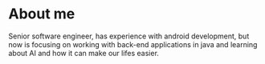 # About me

Senior software engineer, has experience with android development, but now is focusing on working with back-end applications in java and learning about AI and how it can make our lifes easier.
